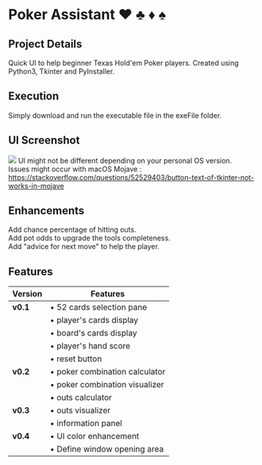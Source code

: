# Poker Assistant  :hearts: :clubs: :diamonds: :spades:

## Project Details
Quick UI to help beginner Texas Hold'em Poker players. Created using Python3,
Tkinter and PyInstaller.

## Execution
Simply download and run the executable file in the exeFile folder.

## UI Screenshot
![](https://image.noelshack.com/fichiers/2019/13/2/1553559164-capture-d-ecran-2019-03-26-a-01-12-01.png)
UI might not be different depending on your personal OS version.    
Issues might occur with macOS Mojave : https://stackoverflow.com/questions/52529403/button-text-of-tkinter-not-works-in-mojave

## Enhancements
Add chance percentage of hitting outs.    
Add pot odds to upgrade the tools completeness.       
Add "advice for next move" to help the player.    

## Features
|Version |Features|
|--------|--------|
|**v0.1**|• 52 cards selection pane|
|        |• player's cards display|
|        |• board's cards display|
|        |• player's hand score|
|        |• reset button|
|**v0.2**|• poker combination calculator|
|        |• poker combination visualizer|
|        |• outs calculator|
|**v0.3**|• outs visualizer|
|        |• information panel|
|**v0.4**|• UI color enhancement|
|        |• Define window opening area|
